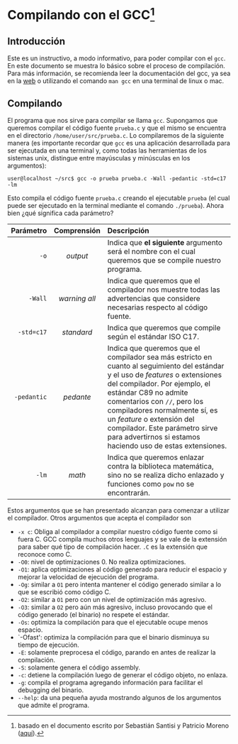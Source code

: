# Compilando con el GCC[^1]

[^1]: basado en el documento escrito por Sebastián Santisi y Patricio Moreno ([aquí](../compilacion-con-gcc.pdf)).

## Introducción

Este es un instructivo, a modo informativo, para poder compilar con el `gcc`.
En este documento se muestra lo básico sobre el proceso de compilación.
Para más información, se recomienda leer la documentación del gcc, ya sea en la
[web](https://man.archlinux.org/man/gcc.1.en) o utilizando el comando `man gcc` en una terminal de linux o mac.

## Compilando

El programa que nos sirve para compilar se llama `gcc`.
Supongamos que queremos compilar el código fuente `prueba.c` y que el mismo se encuentra en el directorio
`/home/user/src/prueba.c`.
Lo compilaremos de la siguiente manera (es importante recordar que `gcc` es una aplicación desarrollada para ser
ejecutada en una terminal y, como todas las herramientas de los sistemas unix, distingue entre mayúsculas y minúsculas
en los argumentos):

``` shell
user@localhost ~/src$ gcc -o prueba prueba.c -Wall -pedantic -std=c17 -lm
```

Esto compila el código fuente `prueba.c` creando el ejecutable `prueba` (el cual puede ser ejecutado en la terminal
mediante el comando `./prueba`).
Ahora bien ¿qué significa cada parámetro?

| **Parámetro** | **Comprensión** | **Descripción** |
| ------------: | :-------------: | :-------------- |
| `-o` | _output_ | Indica que **el siguiente** argumento será el nombre con el cual queremos que se compile nuestro programa. |
| `-Wall` | _warning all_ | Indica que queremos que el compilador nos muestre todas las advertencias que considere necesarias respecto al código fuente. |
| `-std=c17` | _standard_ | Indica que queremos que compile según el estándar ISO C17. |
| `-pedantic` | _pedante_ | Indica que queremos que el compilador sea más estricto en cuanto al seguimiento del estándar y el uso de _features_ o extensiones del compilador. Por ejemplo, el estándar C89 no admite comentarios con `//`, pero los compiladores normalmente sí, es un _feature_ o extensión del compilador. Este parámetro sirve para advertirnos si estamos haciendo uso de estas extensiones. |
| `-lm` | _math_ | Indica que queremos enlazar contra la biblioteca matemática, sino no se realiza dicho enlazado y funciones como `pow` no se encontrarán. |

Estos argumentos que se han presentado alcanzan para comenzar a utilizar el compilador.
Otros argumentos que acepta el compilador son

-   `-x c`: Obliga al compilador a compilar nuestro código fuente como si fuera C. GCC compila muchos otros lenguajes y
    se vale de la extensión para saber qué tipo de compilación hacer. `.C` es la extensión que reconoce como C.
-   `-O0`: nivel de optimizaciones 0. No realiza optimizaciones.
-   `-O1`: aplica optimizaciones al código generado para reducir el espacio y mejorar la velocidad de ejecución del
    programa.
-   `-Og`: similar a `O1` pero intenta mantener el código generado similar a lo que se escribió como código C.
-   `-O2`: similar a `O1` pero con un nivel de optimización más agresivo.
-   `-O3`: similar a `O2` pero aún más agresivo, incluso provocando que el código generado (el binario) no respete el
    estándar.
-   `-Os`: optimiza la compilación para que el ejecutable ocupe menos espacio.
-   `-Ofast': optimiza la compilación para que el binario disminuya su tiempo de ejecución.
-   `-E`: solamente preprocesa el código, parando en antes de realizar la compilación.
-   `-S`: solamente genera el código assembly.
-   `-c`: detiene la compilación luego de generar el código objeto, no enlaza.
-   `-g`: compila el programa agregando información para facilitar el debugging del binario.
-   `--help`: da una pequeña ayuda mostrando algunos de los argumentos que admite el programa.
